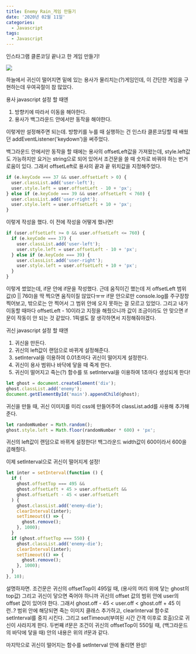 ```yaml
---
title: Enemy Rain_게임 만들기
date: '2020년 02월 11일'
categories:
  - Javascript
tags:
  - Javascript
---
```


인스타그램 클론코딩 끝나고 한 게임 만들기!

![](https://images.velog.io/images/eunmi/post/be306bd6-e1ef-4cf2-b29a-8ab2e99d3c27/%E1%84%89%E1%85%B3%E1%84%8F%E1%85%B3%E1%84%85%E1%85%B5%E1%86%AB%E1%84%89%E1%85%A3%E1%86%BA%202020-02-12%20%E1%84%8B%E1%85%A9%E1%84%8C%E1%85%A5%E1%86%AB%2011.05.45.png)

하늘에서 귀신이 떨어지면 밑에 있는 용사가 물리치는(?)게임인데,
이 간단한 게임을 구현하는데 우여곡절이 참 많았다.

용사 javascript 설정 할 때엔

1. 방향키에 따라서 이동을 해야한다.
2. 용사가 백그라운드 안에서만 동작을 해야한다.

이렇게만 설정해주면 되는데. 방향키를 누를 때 실행하는 건 인스타 클론코딩할 때 배웠던 addEventListener('keydown')을 써주었다.

백그라운드 안에서만 동작을 할 때에는 용사의 offsetLeft값을 가져왔는데, style.left값도 가능하지만 요거는 string으로 되어 있어서 조건문을 쓸 때 숫자로 바꿔야 하는 번거로움이 있다.
그래서 offsetLeft로 용사의 끝과 끝 위치값을 지정해주었다.

```js
if (e.keyCode === 37 && user.offsetLeft > 0) {
  user.classList.add('user-left');
  user.style.left = user.offsetLeft - 10 + 'px';
} else if (e.keyCode === 39 && user.offsetLeft < 760) {
  user.classList.add('user-right');
  user.style.left = user.offsetLeft + 10 + 'px';
}
```

이렇게 작성을 했다.
이 전에 작성을 어떻게 했나면!

```js
if (user.offsetLeft >= 0 && user.offsetLeft <= 760) {
  if (e.keyCode === 37) {
    user.classList.add('user-left');
    user.style.left = user.offsetLeft - 10 + 'px';
  } else if (e.keyCode === 39) {
    user.classList.add('user-right');
    user.style.left = user.offsetLeft + 10 + 'px';
  }
}
```

이렇게 썼었는데, if문 안에 if문을 작성했다. 근데 움직이긴 했는데 저 offsetLeft 범위 값(0 || 760)을 딱 찍으면 움직이질 않았다ㅠㅠ if문 안으로만 console.log를 주구장창 찍어보고, 밖으로는 안 찍어서 그 범위 안에 오지 못하는 걸 모르고 있었다.
그리고 내가 이동할 때마다 offsetLeft - 10이라고 지정을 해줬으니까 값이 조금이라도 안 맞으면 if문이 작동이 안 되는 것 같았다.
1픽셀도 잘 생각하면서 지정해줘야겠다.

귀신 javascript 설정 할 때엔

1. 귀신을 만든다.
2. 귀신의 left값이 랜덤으로 바뀌게 설정해준다.
3. setInterval을 이용하여 0.01초마다 귀신이 떨어지게 설정한다.
4. 귀신이 용사 범위나 바닥에 닿을 때 죽게 한다.
5. 귀신이 떨어지고 죽는(?) 함수를 또 setInterval을 이용하여 1초마다 생성되게 한다!

```js
let ghost = document.createElement('div');
ghost.classList.add('enemy');
document.getElementById('main').appendChild(ghost);
```

귀신을 만들 때, 귀신 이미지를 미리 css에 만들어주어 classList.add를 사용해 추가해준다.

```js
let randomNumber = Math.random();
ghost.style.left = Math.floor(randomNumber * 600) + 'px';
```

귀신의 left값이 랜덤으로 바뀌게 설정한다! 백그라운드 width값이 600이라서 600을 곱해줬다.

이제 setInterval으로 귀신이 떨어지게 설정!

```js
let inter = setInterval(function () {
  if (
    ghost.offsetTop === 495 &&
    ghost.offsetLeft + 45 > user.offsetLeft &&
    ghost.offsetLeft - 45 < user.offsetLeft
  ) {
    ghost.classList.add('enemy-die');
    clearInterval(inter);
    setTimeout(() => {
      ghost.remove();
    }, 1000);
  }
  if (ghost.offsetTop === 550) {
    ghost.classList.add('enemy-die');
    clearInterval(inter);
    setTimeout(() => {
      ghost.remove();
    }, 1000);
  }
}, 10);
```

설명하자면.
조건문은 귀신의 offsetTop이 495일 때, (용사의 머리 위에 닿는 ghost의 top값)
그리고 귀신이 닿으면 죽어야 하니까 귀신의 offset 값의 범위 안에 user의 offset 값이 있어야 한다.
그래서 ghost.off - 45 < user.off < ghost.off + 45 이런..?
범위 안에 해당되면 죽는 이미지 클래스 추가하고, clearInterval 함수로 setInterval를 중지 시킨다.
그리고 setTimeout(부여된 시간 간격 이후로 호출)으로 귀신이 사라지게 한다.
두번째 if문은 조건이 귀신의 offsetTop이 550일 때, (백그라운드의 바닥에 닿을 때)
안의 내용은 위의 if문과 같다.

마지막으로 귀신이 떨어지는 함수를 setInterval 안에 돌리면 완성!

